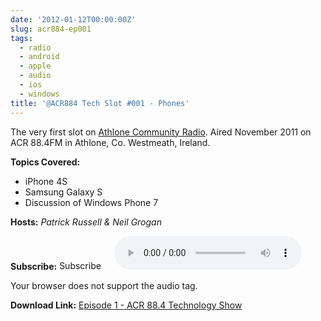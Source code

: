 ```yaml
---
date: '2012-01-12T00:00:00Z'
slug: acr884-ep001
tags:
  - radio
  - android
  - apple
  - audio
  - ios
  - windows
title: '@ACR884 Tech Slot #001 - Phones'
---
```


The very first slot on
<a title="Athlone Community Radio" href="http://athlonecommunityradio.ie/" target="_blank">Athlone
Community Radio</a>. Aired November 2011 on ACR 88.4FM in Athlone, Co.
Westmeath, Ireland.

<strong>Topics Covered:</strong>

<ul>
	<li>iPhone 4S</li>
	<li>Samsung Galaxy S</li>
	<li>Discussion of Windows Phone 7</li>
</ul>
<strong>Hosts:</strong> <em>Patrick Russell &amp; Neil Grogan</em>

<strong>Subscribe:</strong>
<a href="//itunes.apple.com/ie/podcast//id494862406" target="_blank"><img class="alignnone size-full wp-image-2104" title="iTunes Podcast Button" src="http://dueyfinster.files.wordpress.com/2012/01/itunes_podcast.gif" alt="Subscribe to ACR884 Tech Slot in iTunes!" width="80" height="15" /></a> 
<audio controls="controls">

  <source src="http://dueyfinster.files.wordpress.com/2011/11/technologyslot17-11-11.mp3" type="audio/mp3" />
  Your browser does not support the audio tag.
</audio>

<strong>Download Link:</strong>
<a href="http://dueyfinster.files.wordpress.com/2011/11/technologyslot17-11-11.mp3">Episode
1 - ACR 88.4 Technology Show</a>
